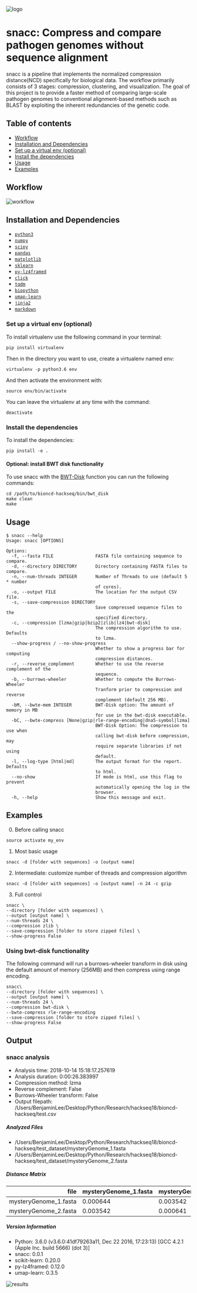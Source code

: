 ![logo](https://github.com/SweetiePi/bioncd-hackseq/blob/master/logo/snacc-header.jpg)
# snacc: Compress and compare pathogen genomes without sequence alignment
snacc is a pipeline that implements the normalized compression distance(NCD) specifically for biological data. The workflow primarily consists of 3 stages: compression, clustering, and visualization. The goal of this project is to provide a faster method of comparing large-scale pathogen genomes to conventional alignment-based methods such as BLAST by exploiting the inherent redundancies of the genetic code.

## Table of contents
- [Workflow](#workflow)
- [Installation and Dependencies](#installation-and-dependencies)
- [Set up a virtual env (optional)](#set-up-a-virtual-env-optional)
- [Install the dependencies](#install-the-dependencies)
- [Usage](#usage)
- [Examples](#examples)


## Workflow
![workflow](https://github.com/SweetiePi/bioncd-hackseq/blob/master/logo/workflow-graphic.jpg)

## Installation and Dependencies

- [`python3`](https://python.org)
- [`numpy`](https://numpy.org)
- [`scipy`](https://scipy.org)
- [`pandas`](https://pandas.pydata.org)
- [`matplotlib`](https://matplotlib.org)
- [`sklearn`](http://scikit-learn.org/stable/)
- [`py-lz4framed`](https://github.com/Iotic-Labs/py-lz4framed)
- [`click`](https://click.palletsprojects.com/en/7.x/)
- [`tqdm`](https://pypi.org/project/tqdm/)
- [`biopython`](https://biopython.org/)
- [`umap-learn`](https://github.com/lmcinnes/umap)
- [`jinja2`](http://jinja.pocoo.org/docs/2.10/)
- [`markdown`](https://github.com/Python-Markdown/markdown)

### Set up a virtual env (optional)
To install virtualenv use the following command in your terminal:

    pip install virtualenv

Then in the directory you want to use, create a virtualenv named env:

    virtualenv -p python3.6 env

And then activate the environment with:

    source env/bin/activate

You can leave the virtualenv at any time with the command:

    deactivate

### Install the dependencies

To install the dependencies:

    pip install -e .

#### Optional: install BWT disk functionality
To use snacc with the [BWT-Disk](https://people.unipmn.it/manzini/bwtdisk/) function you can run the following commands:
```
cd /path/to/bioncd-hackseq/bin/bwt_disk
make clean
make
```

## Usage
```
$ snacc --help
Usage: snacc [OPTIONS]

Options:
  -f, --fasta FILE                FASTA file containing sequence to compare.
  -d, --directory DIRECTORY       Directory containing FASTA files to compare.
  -n, --num-threads INTEGER       Number of Threads to use (default 5 * number
                                  of cores).
  -o, --output FILE               The location for the output CSV file.
  -s, --save-compression DIRECTORY
                                  Save compressed sequence files to the
                                  specified directory.
  -c, --compression [lzma|gzip|bzip2|zlib|lz4|bwt-disk]
                                  The compression algorithm to use. Defaults
                                  to lzma.
  --show-progress / --no-show-progress
                                  Whether to show a progress bar for computing
                                  compression distances.
  -r, --reverse_complement        Whether to use the reverse complement of the
                                  sequence.
  -b, --burrows-wheeler           Whether to compute the Burrows-Wheeler
                                  Tranform prior to compression and reverse
                                  complement (default 256 MB).
  -bM, --bwte-mem INTEGER         BWT-Disk option: The amount of memory in MB
                                  for use in the bwt-disk executable.
  -bC, --bwte-compress [None|gzip|rle-range-encoding|dna5-symbol|lzma]
                                  BWT-Disk Option: The compression to use when
                                  calling bwt-disk before compression, may
                                  require separate libraries if not using
                                  default.
  -l, --log-type [html|md]        The output format for the report. Defaults
                                  to html.
  --no-show                       If mode is html, use this flag to prevent
                                  automatically opening the log in the
                                  browser.
  -h, --help                      Show this message and exit.
```

## Examples

0) Before calling snacc
```
source activate my_env
```
1) Most basic usage
```
snacc -d [folder with sequences] -o [output name]
```
2) Intermediate: customize number of threads and compression algorithm
```
snacc -d [folder with sequences] -o [output name] -n 24 -c gzip
```
3) Full control
```
snacc \
--directory [folder with sequences] \
--output [output name] \
--num-threads 24 \
--compression zlib \
--save-compression [folder to store zipped files] \
--show-progress False
```

### Using bwt-disk functionality
The following command will run a burrows-wheeler transform in disk using the default amount of memory (256MB) and then compress using range encoding.
```
snacc\
--directory [folder with sequences] \
--output [output name] \
--num-threads 24 \
--compression bwt-disk \
--bwte-compress rle-range-encoding
--save-compression [folder to store zipped files] \
--show-progress False
```

## Output
### snacc analysis
* Analysis time: 2018-10-14 15:18:17.257619
* Analysis duration: 0:00:26.383997
* Compression method: lzma
* Reverse complement: False
* Burrows-Wheeler transform: False
* Output filepath: /Users/BenjaminLee/Desktop/Python/Research/hackseq18/bioncd-hackseq/test.csv

##### Analyzed Files
* /Users/BenjaminLee/Desktop/Python/Research/hackseq18/bioncd-hackseq/test_dataset/mysteryGenome_1.fasta
* /Users/BenjaminLee/Desktop/Python/Research/hackseq18/bioncd-hackseq/test_dataset/mysteryGenome_2.fasta


##### Distance Matrix
<table>
  <thead>
    <tr style="text-align: right;">
      <th>file</th>
      <th>mysteryGenome_1.fasta</th>
      <th>mysteryGenome_2.fasta</th>
    </tr>
  </thead>
  <tbody>
    <tr>
      <td>mysteryGenome_1.fasta</td>
      <td>0.000644</td>
      <td>0.003542</td>
    </tr>
    <tr>
      <td>mysteryGenome_2.fasta</td>
      <td>0.003542</td>
      <td>0.000641</td>
    </tr>
  </tbody>
</table>

##### Version Information
* Python: 3.6.0 (v3.6.0:41df79263a11, Dec 22 2016, 17:23:13) [GCC 4.2.1 (Apple Inc. build 5666) (dot 3)]
* snacc: 0.0.1
* scikit-learn: 0.20.0
* py-lz4framed: 0.12.0
* umap-learn: 0.3.5

![results](https://github.com/SweetiePi/bioncd-hackseq/blob/master/logo/output2.png)
